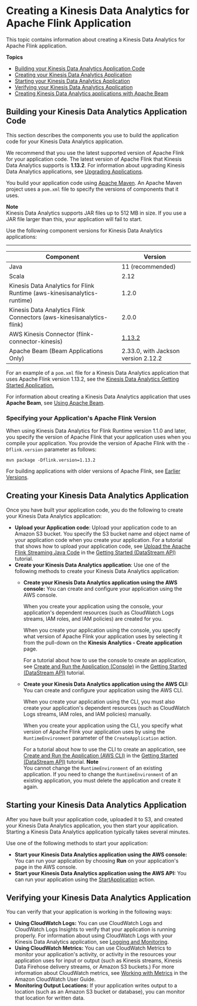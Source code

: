 # Creating a Kinesis Data Analytics for Apache Flink Application<a name="how-creating-apps"></a>

This topic contains information about creating a Kinesis Data Analytics for Apache Flink application\.

**Topics**
+ [Building your Kinesis Data Analytics Application Code](#how-creating-apps-building)
+ [Creating your Kinesis Data Analytics Application](#how-creating-apps-creating)
+ [Starting your Kinesis Data Analytics Application](#how-creating-apps-starting)
+ [Verifying your Kinesis Data Analytics Application](#how-creating-apps-verifying)
+ [Creating Kinesis Data Analytics applications with Apache Beam](how-creating-apps-beam.md)

## Building your Kinesis Data Analytics Application Code<a name="how-creating-apps-building"></a>

This section describes the components you use to build the application code for your Kinesis Data Analytics application\. 

We recommend that you use the latest supported version of Apache Flink for your application code\. The latest version of Apache Flink that Kinesis Data Analytics supports is **1\.13\.2**\. For information about upgrading Kinesis Data Analytics applications, see [Upgrading Applications](earlier.md#earlier-upgrading)\. 

You build your application code using [Apache Maven](https://maven.apache.org/)\. An Apache Maven project uses a `pom.xml` file to specify the versions of components that it uses\. 

**Note**  
Kinesis Data Analytics supports JAR files up to 512 MB in size\. If you use a JAR file larger than this, your application will fail to start\.

Use the following component versions for Kinesis Data Analytics applications:


****  

| Component | Version | 
| --- | --- | 
| Java | 11 \(recommended\) | 
| Scala | 2\.12 | 
| Kinesis Data Analytics for Flink Runtime \(aws\-kinesisanalytics\-runtime\) | 1\.2\.0 | 
| Kinesis Data Analytics Flink Connectors \(aws\-kinesisanalytics\-flink\) | 2\.0\.0 | 
| AWS Kinesis Connector \(flink\-connector\-kinesis\) | [1\.13\.2](https://search.maven.org/artifact/org.apache.flink/flink-connector-kinesis_2.12/1.13.2/jar) | 
| Apache Beam \(Beam Applications Only\) | 2\.33\.0, with Jackson version 2\.12\.2 | 

For an example of a `pom.xml` file for a Kinesis Data Analytics application that uses Apache Flink version 1\.13\.2, see the [Kinesis Data Analytics Getting Started Application\.](https://github.com/aws-samples/amazon-kinesis-data-analytics-java-examples/blob/master/GettingStarted/pom.xml)

For information about creating a Kinesis Data Analytics application that uses **Apache Beam**, see [Using Apache Beam](how-creating-apps-beam.md)\.

### Specifying your Application's Apache Flink Version<a name="how-creating-apps-building-flink"></a>

When using Kinesis Data Analytics for Flink Runtime version 1\.1\.0 and later, you specify the version of Apache Flink that your application uses when you compile your application\. You provide the version of Apache Flink with the `-Dflink.version` parameter as follows:

```
mvn package -Dflink.version=1.13.2
```

For building applications with older versions of Apache Flink, see [Earlier Versions](earlier.md)\.

## Creating your Kinesis Data Analytics Application<a name="how-creating-apps-creating"></a>

Once you have built your application code, you do the following to create your Kinesis Data Analytics application:
+ **Upload your Application code**: Upload your application code to an Amazon S3 bucket\. You specify the S3 bucket name and object name of your application code when you create your application\. For a tutorial that shows how to upload your application code, see [Upload the Apache Flink Streaming Java Code](get-started-exercise.md#get-started-exercise-6) in the [Getting Started \(DataStream API\)](getting-started.md) tutorial\.
+ **Create your Kinesis Data Analytics application**: Use one of the following methods to create your Kinesis Data Analytics application:
  + **Create your Kinesis Data Analytics application using the AWS console:** You can create and configure your application using the AWS console\. 

    When you create your application using the console, your application's dependent resources \(such as CloudWatch Logs streams, IAM roles, and IAM policies\) are created for you\. 

    When you create your application using the console, you specify what version of Apache Flink your application uses by selecting it from the pull\-down on the **Kinesis Analytics \- Create application** page\. 

    For a tutorial about how to use the console to create an application, see [Create and Run the Application \(Console\)](get-started-exercise.md#get-started-exercise-7-console) in the [Getting Started \(DataStream API\)](getting-started.md) tutorial\.
  + **Create your Kinesis Data Analytics application using the AWS CLI:** You can create and configure your application using the AWS CLI\. 

    When you create your application using the CLI, you must also create your application's dependent resources \(such as CloudWatch Logs streams, IAM roles, and IAM policies\) manually\.

    When you create your application using the CLI, you specify what version of Apache Flink your application uses by using the `RuntimeEnvironment` parameter of the `CreateApplication` action\.

    For a tutorial about how to use the CLI to create an application, see [Create and Run the Application \(AWS CLI\)](get-started-exercise.md#get-started-exercise-7-cli) in the [Getting Started \(DataStream API\)](getting-started.md) tutorial\.
**Note**  
You cannot change the `RuntimeEnvironment` of an existing application\. If you need to change the `RuntimeEnvironment` of an existing application, you must delete the application and create it again\.

## Starting your Kinesis Data Analytics Application<a name="how-creating-apps-starting"></a>

After you have built your application code, uploaded it to S3, and created your Kinesis Data Analytics application, you then start your application\. Starting a Kinesis Data Analytics application typically takes several minutes\.

Use one of the following methods to start your application:
+ **Start your Kinesis Data Analytics application using the AWS console:** You can run your application by choosing **Run** on your application's page in the AWS console\.
+ **Start your Kinesis Data Analytics application using the AWS API:** You can run your application using the [StartApplication](https://docs.aws.amazon.com/kinesisanalytics/latest/apiv2/API_StartApplication.html) action\. 

## Verifying your Kinesis Data Analytics Application<a name="how-creating-apps-verifying"></a>

You can verify that your application is working in the following ways:
+ **Using CloudWatch Logs:** You can use CloudWatch Logs and CloudWatch Logs Insights to verify that your application is running properly\. For information about using CloudWatch Logs with your Kinesis Data Analytics application, see [Logging and Monitoring](monitoring-overview.md)\.
+ **Using CloudWatch Metrics:** You can use CloudWatch Metrics to monitor your application's activity, or activity in the resources your application uses for input or output \(such as Kinesis streams, Kinesis Data Firehose delivery streams, or Amazon S3 buckets\.\) For more information about CloudWatch metrics, see [Working with Metrics](https://docs.aws.amazon.com/AmazonCloudWatch/latest/monitoring/working_with_metrics.html) in the Amazon CloudWatch User Guide\.
+ **Monitoring Output Locations:** If your application writes output to a location \(such as an Amazon S3 bucket or database\), you can monitor that location for written data\.